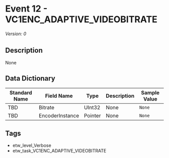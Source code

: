 # Event 12 - VC1ENC_ADAPTIVE_VIDEOBITRATE
###### Version: 0

## Description
None

## Data Dictionary
|Standard Name|Field Name|Type|Description|Sample Value|
|---|---|---|---|---|
|TBD|Bitrate|UInt32|None|`None`|
|TBD|EncoderInstance|Pointer|None|`None`|

## Tags
* etw_level_Verbose
* etw_task_VC1ENC_ADAPTIVE_VIDEOBITRATE